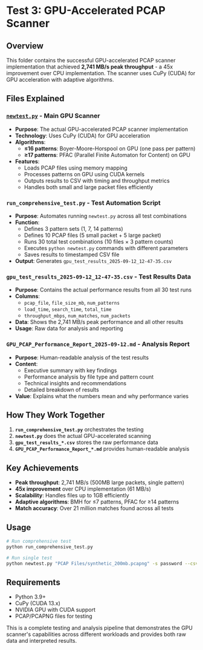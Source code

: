 # Test 3: GPU-Accelerated PCAP Scanner

## Overview

This folder contains the successful GPU-accelerated PCAP scanner implementation that achieved **2,741 MB/s peak throughput** - a 45x improvement over CPU implementation. The scanner uses CuPy (CUDA) for GPU acceleration with adaptive algorithms.

## Files Explained

### [`newtest.py`](./HOW_NEWTEST_WORKS.md) - Main GPU Scanner
- **Purpose**: The actual GPU-accelerated PCAP scanner implementation
- **Technology**: Uses CuPy (CUDA) for GPU acceleration
- **Algorithms**: 
  - **≤16 patterns**: Boyer-Moore-Horspool on GPU (one pass per pattern)
  - **≥17 patterns**: PFAC (Parallel Finite Automaton for Content) on GPU
- **Features**: 
  - Loads PCAP files using memory mapping
  - Processes patterns on GPU using CUDA kernels
  - Outputs results to CSV with timing and throughput metrics
  - Handles both small and large packet files efficiently

### `run_comprehensive_test.py` - Test Automation Script
- **Purpose**: Automates running `newtest.py` across all test combinations
- **Function**: 
  - Defines 3 pattern sets (1, 7, 14 patterns)
  - Defines 10 PCAP files (5 small packet + 5 large packet)
  - Runs 30 total test combinations (10 files × 3 pattern counts)
  - Executes `python newtest.py` commands with different parameters
  - Saves results to timestamped CSV file
- **Output**: Generates `gpu_test_results_2025-09-12_12-47-35.csv`

### `gpu_test_results_2025-09-12_12-47-35.csv` - Test Results Data
- **Purpose**: Contains the actual performance results from all 30 test runs
- **Columns**: 
  - `pcap_file`, `file_size_mb`, `num_patterns`
  - `load_time`, `search_time`, `total_time`
  - `throughput_mbps`, `num_matches`, `num_packets`
- **Data**: Shows the 2,741 MB/s peak performance and all other results
- **Usage**: Raw data for analysis and reporting

### `GPU_PCAP_Performance_Report_2025-09-12.md` - Analysis Report
- **Purpose**: Human-readable analysis of the test results
- **Content**: 
  - Executive summary with key findings
  - Performance analysis by file type and pattern count
  - Technical insights and recommendations
  - Detailed breakdown of results
- **Value**: Explains what the numbers mean and why performance varies

## How They Work Together

1. **`run_comprehensive_test.py`** orchestrates the testing
2. **`newtest.py`** does the actual GPU-accelerated scanning
3. **`gpu_test_results_*.csv`** stores the raw performance data
4. **`GPU_PCAP_Performance_Report_*.md`** provides human-readable analysis

## Key Achievements

- **Peak throughput**: 2,741 MB/s (500MB large packets, single pattern)
- **45x improvement** over CPU implementation (61 MB/s)
- **Scalability**: Handles files up to 1GB efficiently
- **Adaptive algorithms**: BMH for ≤7 patterns, PFAC for ≥14 patterns
- **Match accuracy**: Over 21 million matches found across all tests

## Usage

```bash
# Run comprehensive test
python run_comprehensive_test.py

# Run single test
python newtest.py "PCAP Files/synthetic_200mb.pcapng" -s password --csv-output results.csv
```

## Requirements

- Python 3.9+
- CuPy (CUDA 13.x)
- NVIDIA GPU with CUDA support
- PCAP/PCAPNG files for testing

This is a complete testing and analysis pipeline that demonstrates the GPU scanner's capabilities across different workloads and provides both raw data and interpreted results.
